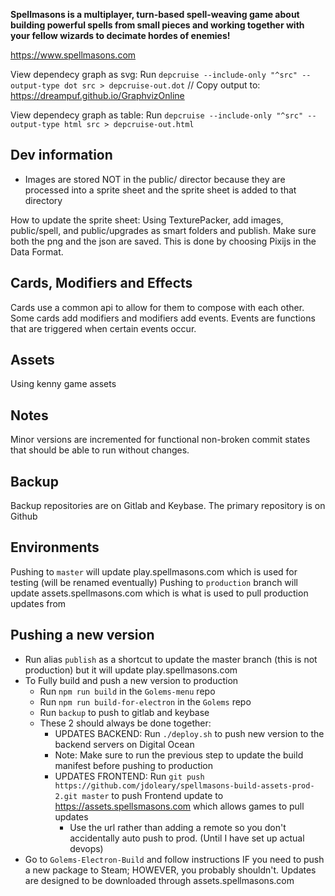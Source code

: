 **Spellmasons is a multiplayer, turn-based spell-weaving game about building powerful spells from small pieces and working together with your fellow wizards to decimate hordes of enemies!**

https://www.spellmasons.com

View dependecy graph as svg:
Run `depcruise --include-only "^src" --output-type dot src > depcruise-out.dot`
// Copy output to:
https://dreampuf.github.io/GraphvizOnline

View dependecy graph as table:
Run `depcruise --include-only "^src" --output-type html src > depcruise-out.html`

## Dev information

- Images are stored NOT in the public/ director because they are processed into a sprite sheet and the sprite sheet is added to that directory

How to update the sprite sheet:
Using TexturePacker, add images, public/spell, and public/upgrades as smart folders and publish.  Make sure both the png and the json are saved.  This is done by choosing Pixijs in the Data Format.
## Cards, Modifiers and Effects

Cards use a common api to allow for them to compose with each other.
Some cards add modifiers and modifiers add events. Events are functions that are triggered when certain events occur.

## Assets

Using kenny game assets

## Notes

Minor versions are incremented for functional non-broken commit states that should be able to run without changes.

## Backup
Backup repositories are on Gitlab and Keybase.  The primary repository is on Github

## Environments
Pushing to `master` will update play.spellmasons.com which is used for testing (will be renamed eventually)
Pushing to `production` branch will update assets.spellmasons.com which is what is used to pull production updates from

## Pushing a new version
- Run alias `publish` as a shortcut to update the master branch (this is not production) but it will update play.spellmasons.com
- To Fully build and push a new version to production
    - Run `npm run build` in the `Golems-menu` repo
    - Run `npm run build-for-electron` in the `Golems` repo
    - Run `backup` to push to gitlab and keybase
    - These 2 should always be done together:
        - UPDATES BACKEND: Run `./deploy.sh` to push new version to the backend servers on Digital Ocean
        - Note: Make sure to run the previous step to update the build manifest before pushing to production
        - UPDATES FRONTEND: Run `git push https://github.com/jdoleary/spellmasons-build-assets-prod-2.git master` to push Frontend update to https://assets.spellsmasons.com which allows games to pull updates
            - Use the url rather than adding a remote so you don't accidentally auto push to prod.  (Until I have set up actual devops)
- Go to `Golems-Electron-Build` and follow instructions IF you need to push a new package to Steam; HOWEVER, you probably shouldn't.  Updates are designed to be downloaded through assets.spellmasons.com